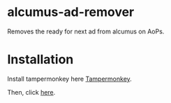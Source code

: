 # alcumus-ad-remover
Removes the ready for next ad from alcumus on AoPs.

# Installation
Install tampermonkey here <a href='https://www.tampermonkey.net/'>Tampermonkey</a>.

Then, click <a href='https://github.com/leocabbage2008/alcumus-ad-remover/raw/main/main.user.js'>here</a>.
